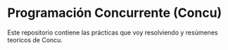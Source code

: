 Programación Concurrente (Concu)
======
Este repositorio contiene las prácticas que voy resolviendo y resúmenes teoricos de Concu.
